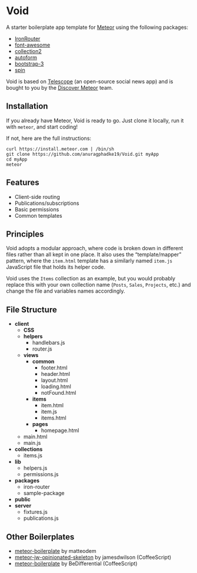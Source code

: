 # Void

A starter boilerplate app template for [Meteor](http://meteor.com) using the following packages: 
- [IronRouter](https://github.com/EventedMind/iron-router)
- [font-awesome](https://atmospherejs.com/natestrauser/font-awesome)
- [collection2](https://atmospherejs.com/aldeed/collection2)
- [autoform](https://atmospherejs.com/aldeed/autoform)
- [bootstrap-3](https://atmospherejs.com/mizzao/bootstrap-3)
- [spin](https://atmospherejs.com/sacha/spin)

Void is based on [Telescope](http://telesc.pe) (an open-source social news app) and is bought to you by the [Discover Meteor](https://www.discovermeteor.com) team. 

## Installation

If you already have Meteor, Void is ready to go. Just clone it locally, run it with `meteor`, and start coding!

If not, here are the full instructions:

```
curl https://install.meteor.com | /bin/sh
git clone https://github.com/anuragphadke19/Void.git myApp
cd myApp
meteor
```

## Features

- Client-side routing
- Publications/subscriptions
- Basic permissions
- Common templates

## Principles

Void adopts a modular approach, where code is broken down in different files rather than all kept in one place. It also uses the “template/mapper” pattern, where the `item.html` template has a similarly named `item.js` JavaScript file that holds its helper code.

Void uses the `Items` collection as an example, but you would probably replace this with your own collection name (`Posts`, `Sales`, `Projects`, etc.) and change the file and variables names accordingly. 

## File Structure

- **client**
	- **CSS**
	- **helpers**
		- handlebars.js
		- router.js
	- **views**
		- **common**
			- footer.html
			- header.html
			- layout.html
			- loading.html
			- notFound.html
		- **items**
			- item.html
			- item.js
			- items.html
		- **pages**
			- homepage.html
	- main.html
	- main.js
- **collections**
	- items.js
- **lib**
	- helpers.js
	- permissions.js
- **packages**
	- iron-router
	- sample-package
- **public**
- **server**
	- fixtures.js
	- publications.js

## Other Boilerplates

- [meteor-boilerplate](https://github.com/matteodem/meteor-boilerplate) by matteodem
- [meteor-jw-opinionated-skeleton](https://github.com/jamesdwilson/meteor-jw-opinionated-skeleton) by jamesdwilson (CoffeeScript)
- [meteor-boilerplate](https://github.com/BeDifferential/meteor-boilerplate) by BeDifferential (CoffeeScript)
